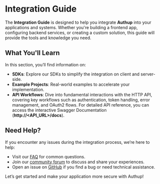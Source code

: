 # Integration Guide

The **Integration Guide** is designed to help you integrate **Authup** into your applications and systems.
Whether you're building a frontend app, configuring backend services, or creating a custom solution, this guide will provide the tools and knowledge you need.

## What You'll Learn

In this section, you’ll find information on:
- **SDKs**: Explore our SDKs to simplify the integration on client and server-side.
- **Example Projects**: Real-world examples to accelerate your implementation.
- **API Workflows**: Dive into fundamental interactions with the HTTP API, covering key workflows such as authentication, token handling, error management, and OAuth2 flows. 
   For detailed API reference, you can access the interactive Swagger Documentation (**http://<API_URL>/docs**).

## Need Help?

If you encounter any issues during the integration process, we’re here to help:
- Visit our [FAQ](../faq) for common questions.
- Join our [community forum](https://github.com/authup/authup/discussions) to discuss and share your experiences.
- Open an issue on [GitHub](https://github.com/authup/authup/issues) if you find a bug or need technical assistance.

Let’s get started and make your application more secure with Authup!
